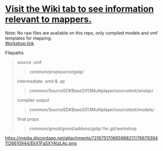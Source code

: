# [Visit the Wiki tab to see information relevant to mappers.](https://github.com/mbqwertyaaa/gstp/wiki#mapping)
  
  Note: No raw files are available on this repo, only compiled models and vmf templates for mapping.  
  [Workshop link](https://steamcommunity.com/sharedfiles/filedetails/?id=2370393604)
  
Filepaths
> source .vmf 
> > common/propsource/gstp/
> 
> intermediate .smd & .qc
> > common/SourceSDKBase2013Multiplayer/sourcetest/smdqc/
> 
> compiler output
> >common/SourceSDKBase2013Multiplayer/sourcetest/models/
> 
> final props 
> > common/gmod/gmod/addons/gstp/ for git/workshop  
>
https://media.discordapp.net/attachments/721675170665988217/766793941126610944/EkX1FaSXYAIzLAc.png
